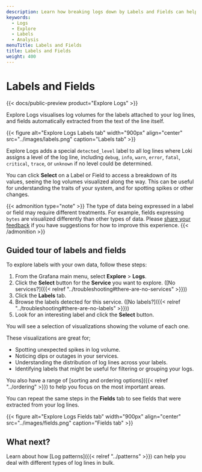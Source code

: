 ```yaml
---
description: Learn how breaking logs down by Labels and Fields can help you find the signal in the noise.
keywords:
  - Logs
  - Explore
  - Labels
  - Analysis
menuTitle: Labels and Fields
title: Labels and Fields
weight: 400
---
```


# Labels and Fields

{{< docs/public-preview product="Explore Logs" >}}

Explore Logs visualises log volumes for the labels attached to your log lines, and fields automatically extracted from the text of the line itself.

{{< figure alt="Explore Logs Labels tab" width="900px" align="center" src="../images/labels.png" caption="Labels tab" >}}

Explore Logs adds a special `detected_level` label to all log lines where Loki assigns a level of the log line, including `debug`, `info`, `warn`, `error`, `fatal`, `critical`, `trace`, or `unknown` if no level could be determined.

You can click **Select** on a Label or Field to access a breakdown of its values, seeing the log volumes visualized along the way.
This can be useful for understanding the traits of your system, and for spotting spikes or other changes.

{{< admonition type="note" >}}
The type of data being expressed in a label or field may require different treatments. For example, fields expressing `bytes` are visualized differently than other types of data. Please [share your feedback](https://forms.gle/1sYWCTPvD72T1dPH9) if you have suggestions for how to improve this experience.
{{< /admonition >}}

## Guided tour of labels and fields

To explore labels with your own data, follow these steps:

1. From the Grafana main menu, select **Explore** > **Logs**.
1. Click the **Select** button for the **Service** you want to explore. ([No services?]({{< relref "../troubleshooting#there-are-no-services" >}}))
1. Click the **Labels** tab.
1. Browse the labels detected for this service. ([No labels?]({{< relref "../troubleshooting#there-are-no-labels" >}}))
1. Look for an interesting label and click the **Select** button.

You will see a selection of visualizations showing the volume of each one.

These visualizations are great for;

- Spotting unexpected spikes in log volume.
- Noticing dips or outages in your services.
- Understanding the distribution of log lines across your labels.
- Identifying labels that might be useful for filtering or grouping your logs.

You also have a range of [sorting and ordering options]({{< relref "../ordering" >}}) to help you focus on the most important areas.

You can repeat the same steps in the **Fields** tab to see fields that were extracted from your log lines.

{{< figure alt="Explore Logs Fields tab" width="900px" align="center" src="../images/fields.png" caption="Fields tab" >}}

## What next?

Learn about how [Log patterns]({{< relref "../patterns" >}}) can help you deal with different types of log lines in bulk.
